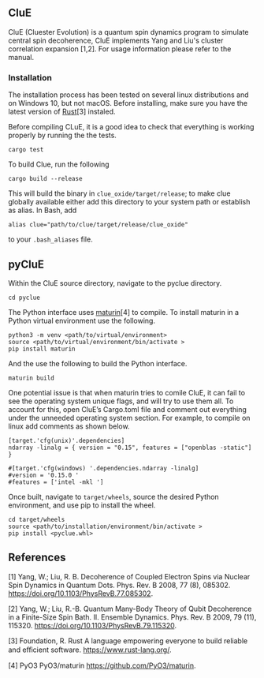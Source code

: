 ## CluE
CluE (Cluester Evolution) is a quantum spin dynamics program to simulate central spin decoherence,  CluE implements Yang and Liu's cluster correlation expansion [1,2].  For usage information please refer to the manual.

### Installation
The installation process has been tested on several linux distributions and on Windows 10, but not macOS.
Before installing, make sure you have the latest version of
[Rust](https://www.rust-lang.org/)[3]
instaled.

Before compiling CLuE, it is a good idea to check that everything is working properly by running the the tests. 
```
cargo test
```
To build Clue, run the following
```
cargo build --release
```
This will build the binary in `clue_oxide/target/release`; to make clue globally available either add this directory to your system path or establish as alias.
In Bash, add
```
alias clue="path/to/clue/target/release/clue_oxide"
```
to your `.bash_aliases` file.

## pyCluE
Within the CluE source directory, navigate to the pyclue directory.
```
cd pyclue
```

The Python interface uses [maturin](https://github.com/PyO3/maturin)[4] to compile.
To install maturin in a Python virtual environment use the following.
```
python3 -m venv <path/to/virtual/environment>
source <path/to/virtual/environment/bin/activate >
pip install maturin
```
And the use the following to build the Python interface.
```
maturin build
``` 
One potential issue is that when maturin tries to comile CluE, it can fail to see the operating system unique
flags, and will try to use them all. To account for this, open CluE’s Cargo.toml file and comment out
everything under the unneeded operating system section. For example, to compile on linux add comments
as shown below.
```
[target.'cfg(unix)'.dependencies]
ndarray -linalg = { version = "0.15", features = ["openblas -static"] }

#[target.'cfg(windows) '.dependencies.ndarray -linalg]
#version = '0.15.0 '
#features = ['intel -mkl ']
```
Once built, navigate to `target/wheels`, source the desired Python environment, and use pip to install the
wheel.
```
cd target/wheels
source <path/to/installation/environment/bin/activate >
pip install <pyclue.whl>
```

## References
<a id="1">[1]</a> 
Yang, W.; Liu, R. B. Decoherence of Coupled Electron Spins via Nuclear Spin Dynamics in Quantum Dots. Phys. Rev. B 2008, 77 (8), 085302. https://doi.org/10.1103/PhysRevB.77.085302.

<a id="2">[2]</a> 
Yang, W.; Liu, R.-B. Quantum Many-Body Theory of Qubit Decoherence in a Finite-Size Spin Bath. II. Ensemble Dynamics. Phys. Rev. B 2009, 79 (11), 115320. https://doi.org/10.1103/PhysRevB.79.115320.

<a id="3">[3]</a>
Foundation, R. Rust A language empowering everyone to build reliable and eﬀicient software. https://www.rust-lang.org/.

<a id="3">[4]</a>
PyO3 PyO3/maturin https://github.com/PyO3/maturin.

